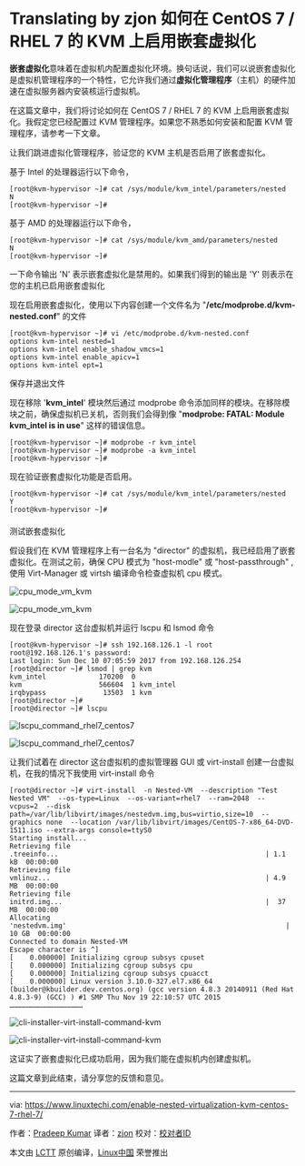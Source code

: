 Translating by zjon
如何在 CentOS 7 / RHEL 7 的 KVM 上启用嵌套虚拟化
======
**嵌套虚拟化**意味着在虚拟机内配置虚拟化环境。换句话说，我们可以说嵌套虚拟化是虚拟机管理程序的一个特性，它允许我们通过**虚拟化管理程序**（主机）的硬件加速在虚拟服务器内安装核运行虚拟机。

在这篇文章中，我们将讨论如何在 CentOS 7 / RHEL 7 的 KVM 上启用嵌套虚拟化。我假定您已经配置过 KVM 管理程序。如果您不熟悉如何安装和配置 KVM 管理程序，请参考一下文章。

让我们跳进虚拟化管理程序，验证您的 KVM 主机是否启用了嵌套虚拟化。


基于 Intel 的处理器运行以下命令，
```
[root@kvm-hypervisor ~]# cat /sys/module/kvm_intel/parameters/nested
N
[root@kvm-hypervisor ~]#
```

基于 AMD 的处理器运行以下命令，

```
[root@kvm-hypervisor ~]# cat /sys/module/kvm_amd/parameters/nested
N
[root@kvm-hypervisor ~]#
```

一下命令输出 'N' 表示嵌套虚拟化是禁用的。如果我们得到的输出是 'Y' 则表示在您的主机已启用嵌套虚拟化

现在启用嵌套虚拟化，使用以下内容创建一个文件名为 "**/etc/modprobe.d/kvm-nested.conf**" 的文件
```
[root@kvm-hypervisor ~]# vi /etc/modprobe.d/kvm-nested.conf
options kvm-intel nested=1
options kvm-intel enable_shadow_vmcs=1
options kvm-intel enable_apicv=1
options kvm-intel ept=1
```

保存并退出文件

现在移除 '**kvm_intel**' 模块然后通过 modprobe 命令添加同样的模块。在移除模块之前，确保虚拟机已关机，否则我们会得到像 "**modprobe: FATAL: Module kvm_intel is in use**" 这样的错误信息。
```
[root@kvm-hypervisor ~]# modprobe -r kvm_intel
[root@kvm-hypervisor ~]# modprobe -a kvm_intel
[root@kvm-hypervisor ~]#
```

现在验证嵌套虚拟化功能是否启用。
```
[root@kvm-hypervisor ~]# cat /sys/module/kvm_intel/parameters/nested
Y
[root@kvm-hypervisor ~]#
```

####

测试嵌套虚拟化

假设我们在 KVM 管理程序上有一台名为 "director" 的虚拟机，我已经启用了嵌套虚拟化。在测试之前，确保 CPU 模式为 "host-modle" 或 "host-passthrough" ,使用 Virt-Manager 或 virtsh 编译命令检查虚拟机 cpu 模式。

![cpu_mode_vm_kvm][1]

![cpu_mode_vm_kvm][2]

现在登录 director 这台虚拟机并运行 lscpu 和 lsmod 命令

```
[root@kvm-hypervisor ~]# ssh 192.168.126.1 -l root
root@192.168.126.1's password:
Last login: Sun Dec 10 07:05:59 2017 from 192.168.126.254
[root@director ~]# lsmod | grep kvm
kvm_intel             170200  0
kvm                   566604  1 kvm_intel
irqbypass              13503  1 kvm
[root@director ~]#
[root@director ~]# lscpu
```

![lscpu_command_rhel7_centos7][1]

![lscpu_command_rhel7_centos7][3]

让我们试着在 director 这台虚拟机的虚拟管理器 GUI 或 virt-install 创建一台虚拟机，在我的情况下我使用 virt-install 命令

```
[root@director ~]# virt-install  -n Nested-VM  --description "Test Nested VM"  --os-type=Linux  --os-variant=rhel7  --ram=2048  --vcpus=2  --disk path=/var/lib/libvirt/images/nestedvm.img,bus=virtio,size=10  --graphics none  --location /var/lib/libvirt/images/CentOS-7-x86_64-DVD-1511.iso --extra-args console=ttyS0
Starting install...
Retrieving file .treeinfo...                                                   | 1.1 kB  00:00:00
Retrieving file vmlinuz...                                                     | 4.9 MB  00:00:00
Retrieving file initrd.img...                                                  |  37 MB  00:00:00
Allocating 'nestedvm.img'                                                      |  10 GB  00:00:00
Connected to domain Nested-VM
Escape character is ^]
[    0.000000] Initializing cgroup subsys cpuset
[    0.000000] Initializing cgroup subsys cpu
[    0.000000] Initializing cgroup subsys cpuacct
[    0.000000] Linux version 3.10.0-327.el7.x86_64 (builder@kbuilder.dev.centos.org) (gcc version 4.8.3 20140911 (Red Hat 4.8.3-9) (GCC) ) #1 SMP Thu Nov 19 22:10:57 UTC 2015
………………………………………………
```

![cli-installer-virt-install-command-kvm][1]

![cli-installer-virt-install-command-kvm][4]

这证实了嵌套虚拟化已成功启用，因为我们能在虚拟机内创建虚拟机。

这篇文章到此结束，请分享您的反馈和意见。

--------------------------------------------------------------------------------

via: https://www.linuxtechi.com/enable-nested-virtualization-kvm-centos-7-rhel-7/

作者：[Pradeep Kumar][a]
译者：[zjon](https://github.com/zjon)
校对：[校对者ID](https://github.com/校对者ID)

本文由 [LCTT](https://github.com/LCTT/TranslateProject) 原创编译，[Linux中国](https://linux.cn/) 荣誉推出

[a]:https://www.linuxtechi.com
[1]:https://www.linuxtechi.com/wp-content/plugins/lazy-load/images/1x1.trans.gif
[2]:https://www.linuxtechi.com/wp-content/uploads/2017/12/cpu_mode_vm_kvm.jpg
[3]:https://www.linuxtechi.com/wp-content/uploads/2017/12/lscpu_command_rhel7_centos7-1024x408.jpg
[4]:https://www.linuxtechi.com/wp-content/uploads/2017/12/cli-installer-virt-install-command-kvm.jpg



